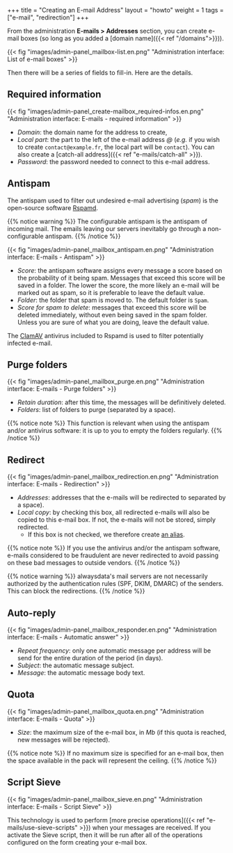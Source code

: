 +++
title = "Creating an E-mail Address"
layout = "howto"
weight = 1
tags = ["e-mail", "redirection"]
+++

From the administration **E-mails > Addresses** section, you can create e-mail boxes (so long as you added a [domain name]({{< ref "/domains">}})).

{{< fig "images/admin-panel_mailbox-list.en.png" "Administration interface: List of e-mail boxes" >}}

Then there will be a series of fields to fill-in. Here are the details.

## Required information

{{< fig "images/admin-panel_create-mailbox_required-infos.en.png" "Administration interface: E-mails - required information" >}}

- *Domain*: the domain name for the address to create,
- *Local part*: the part to the left of the e-mail address _@_ (_e.g._ if you wish to create `contact@example.fr`, the local part will be `contact`). You can also create a [catch-all address]({{< ref "e-mails/catch-all" >}}).
- *Password*: the password needed to connect to this e-mail address.

## Antispam

The antispam used to filter out undesired e-mail advertising (*spam*) is the open-source software [Rspamd](https://rspamd.com/).

{{% notice warning %}}
The configurable antispam is the antispam of incoming mail. The emails leaving our servers inevitably go through a non-configurable antispam.
{{% /notice %}}

{{< fig "images/admin-panel_mailbox_antispam.en.png" "Administration interface: E-mails - Antispam" >}}

- *Score*: the antispam software assigns every message a score based on the probability of it being spam. Messages that exceed this score will be saved in a folder. The lower the score, the more likely an e-mail will be marked out as spam, so it is preferable to leave the default value.
- *Folder*: the folder that spam is moved to. The default folder is `Spam`.
- *Score for spam to delete*: messages that exceed this score will be deleted immediately, without even being saved in the spam folder. Unless you are sure of what you are doing, leave the default value.

The [ClamAV](http://www.clamav.net/) antivirus included to Rspamd is used to filter potentially infected e-mail.

## Purge folders

{{< fig "images/admin-panel_mailbox_purge.en.png" "Administration interface: E-mails - Purge folders" >}}

- *Retain duration*: after this time, the messages will be definitively deleted.
- *Folders*: list of folders to purge (separated by a space).

{{% notice note %}}
This function is relevant when using the antispam and/or antivirus software: it is up to you to empty the folders regularly.
{{% /notice %}}

## Redirect

{{< fig "images/admin-panel_mailbox_redirection.en.png" "Administration interface: E-mails - Redirection" >}}

- *Addresses*: addresses that the e-mails will be redirected to separated by a space).
- *Local copy*: by checking this box, all redirected e-mails will also be copied to this e-mail box. If not, the e-mails will not be stored, simply redirected.
	- If this box is not checked, we therefore create [an alias](https://en.wikipedia.org/wiki/Email_alias).

{{% notice note %}}
If you use the antivirus and/or the antispam software, e-mails considered to be fraudulent are never redirected to avoid passing on these bad messages to outside vendors.
{{% /notice %}}

{{% notice warning %}}
alwaysdata's mail servers are not necessarily authorized by the authentication rules (SPF, DKIM, DMARC) of the senders. This can block the redirections.
{{% /notice %}}

## Auto-reply

{{< fig "images/admin-panel_mailbox_responder.en.png" "Administration interface: E-mails - Automatic answer" >}}

- *Repeat frequency*: only one automatic message per address will be send for the entire duration of the period (in days).
- *Subject*: the automatic message subject.
- *Message*: the automatic message body text.

## Quota

{{< fig "images/admin-panel_mailbox_quota.en.png" "Administration interface: E-mails - Quota" >}}

- *Size*: the maximum size of the e-mail box, in *Mb* (if this quota is reached, new messages will be rejected).

{{% notice note %}}
If no maximum size is specified for an e-mail box, then the space available in the pack will represent the ceiling.
{{% /notice %}}

## Script Sieve

{{< fig "images/admin-panel_mailbox_sieve.en.png" "Administration interface: E-mails - Script Sieve" >}}

This technology is used to perform [more precise operations]({{< ref "e-mails/use-sieve-scripts" >}}) when your messages are received. If you activate the Sieve script, then it will be run after all of the operations configured on the form creating your e-mail box.
